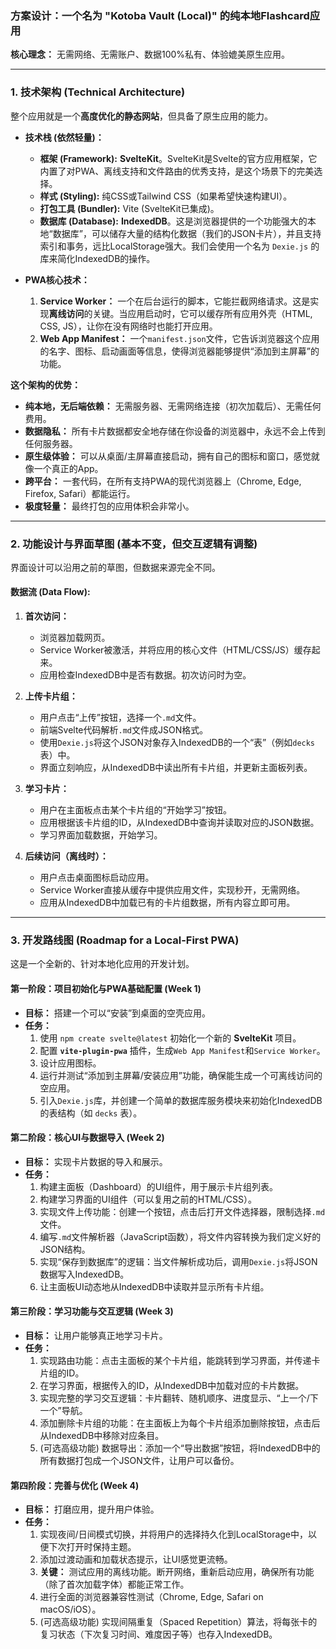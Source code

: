 

### 方案设计：一个名为 "Kotoba Vault (Local)" 的纯本地Flashcard应用

**核心理念：** 无需网络、无需账户、数据100%私有、体验媲美原生应用。

---

### 1. 技术架构 (Technical Architecture)

整个应用就是一个**高度优化的静态网站**，但具备了原生应用的能力。

*   **技术栈 (依然轻量)：**
    *   **框架 (Framework):** **SvelteKit**。SvelteKit是Svelte的官方应用框架，它内置了对PWA、离线支持和文件路由的优秀支持，是这个场景下的完美选择。
    *   **样式 (Styling):** 纯CSS或Tailwind CSS（如果希望快速构建UI）。
    *   **打包工具 (Bundler):** Vite (SvelteKit已集成)。
    *   **数据库 (Database):** **IndexedDB**。这是浏览器提供的一个功能强大的本地“数据库”，可以储存大量的结构化数据（我们的JSON卡片），并且支持索引和事务，远比LocalStorage强大。我们会使用一个名为 `Dexie.js` 的库来简化IndexedDB的操作。

*   **PWA核心技术：**
    1.  **Service Worker：** 一个在后台运行的脚本，它能拦截网络请求。这是实现**离线访问**的关键。当应用启动时，它可以缓存所有应用外壳（HTML, CSS, JS），让你在没有网络时也能打开应用。
    2.  **Web App Manifest：** 一个`manifest.json`文件，它告诉浏览器这个应用的名字、图标、启动画面等信息，使得浏览器能够提供“添加到主屏幕”的功能。

**这个架构的优势：**
*   **纯本地，无后端依赖：** 无需服务器、无需网络连接（初次加载后）、无需任何费用。
*   **数据隐私：** 所有卡片数据都安全地存储在你设备的浏览器中，永远不会上传到任何服务器。
*   **原生级体验：** 可以从桌面/主屏幕直接启动，拥有自己的图标和窗口，感觉就像一个真正的App。
*   **跨平台：** 一套代码，在所有支持PWA的现代浏览器上（Chrome, Edge, Firefox, Safari）都能运行。
*   **极度轻量：** 最终打包的应用体积会非常小。

---

### 2. 功能设计与界面草图 (基本不变，但交互逻辑有调整)

界面设计可以沿用之前的草图，但数据来源完全不同。

#### **数据流 (Data Flow):**

1.  **首次访问：**
    *   浏览器加载网页。
    *   Service Worker被激活，并将应用的核心文件（HTML/CSS/JS）缓存起来。
    *   应用检查IndexedDB中是否有数据。初次访问时为空。

2.  **上传卡片组：**
    *   用户点击“上传”按钮，选择一个`.md`文件。
    *   前端Svelte代码解析`.md`文件成JSON格式。
    *   使用`Dexie.js`将这个JSON对象存入IndexedDB的一个“表”（例如`decks`表）中。
    *   界面立刻响应，从IndexedDB中读出所有卡片组，并更新主面板列表。

3.  **学习卡片：**
    *   用户在主面板点击某个卡片组的“开始学习”按钮。
    *   应用根据该卡片组的ID，从IndexedDB中查询并读取对应的JSON数据。
    *   学习界面加载数据，开始学习。

4.  **后续访问（离线时）：**
    *   用户点击桌面图标启动应用。
    *   Service Worker直接从缓存中提供应用文件，实现秒开，无需网络。
    *   应用从IndexedDB中加载已有的卡片组数据，所有内容立即可用。

---

### 3. 开发路线图 (Roadmap for a Local-First PWA)

这是一个全新的、针对本地化应用的开发计划。

#### **第一阶段：项目初始化与PWA基础配置 (Week 1)**
*   **目标：** 搭建一个可以“安装”到桌面的空壳应用。
*   **任务：**
    1.  使用 `npm create svelte@latest` 初始化一个新的 **SvelteKit** 项目。
    2.  配置 **`vite-plugin-pwa`** 插件，生成`Web App Manifest`和`Service Worker`。
    3.  设计应用图标。
    4.  运行并测试“添加到主屏幕/安装应用”功能，确保能生成一个可离线访问的空应用。
    5.  引入`Dexie.js`库，并创建一个简单的数据库服务模块来初始化IndexedDB的表结构（如 `decks` 表）。

#### **第二阶段：核心UI与数据导入 (Week 2)**
*   **目标：** 实现卡片数据的导入和展示。
*   **任务：**
    1.  构建主面板（Dashboard）的UI组件，用于展示卡片组列表。
    2.  构建学习界面的UI组件（可以复用之前的HTML/CSS）。
    3.  实现文件上传功能：创建一个按钮，点击后打开文件选择器，限制选择`.md`文件。
    4.  编写`.md`文件解析器（JavaScript函数），将文件内容转换为我们定义好的JSON结构。
    5.  实现“保存到数据库”的逻辑：当文件解析成功后，调用`Dexie.js`将JSON数据写入IndexedDB。
    6.  让主面板UI动态地从IndexedDB中读取并显示所有卡片组。

#### **第三阶段：学习功能与交互逻辑 (Week 3)**
*   **目标：** 让用户能够真正地学习卡片。
*   **任务：**
    1.  实现路由功能：点击主面板的某个卡片组，能跳转到学习界面，并传递卡片组的ID。
    2.  在学习界面，根据传入的ID，从IndexedDB中加载对应的卡片数据。
    3.  实现完整的学习交互逻辑：卡片翻转、随机顺序、进度显示、“上一个/下一个”导航。
    4.  添加删除卡片组的功能：在主面板上为每个卡片组添加删除按钮，点击后从IndexedDB中移除对应条目。
    5.  (可选高级功能) 数据导出：添加一个“导出数据”按钮，将IndexedDB中的所有数据打包成一个JSON文件，让用户可以备份。

#### **第四阶段：完善与优化 (Week 4)**
*   **目标：** 打磨应用，提升用户体验。
*   **任务：**
    1.  实现夜间/日间模式切换，并将用户的选择持久化到LocalStorage中，以便下次打开时保持主题。
    2.  添加过渡动画和加载状态提示，让UI感觉更流畅。
    3.  **关键：** 测试应用的离线功能。断开网络，重新启动应用，确保所有功能（除了首次加载字体）都能正常工作。
    4.  进行全面的浏览器兼容性测试（Chrome, Edge, Safari on macOS/iOS）。
    5.  (可选高级功能) 实现间隔重复（Spaced Repetition）算法，将每张卡的复习状态（下次复习时间、难度因子等）也存入IndexedDB。


